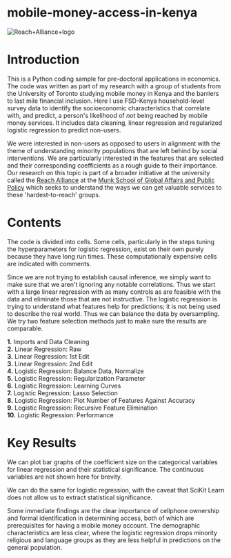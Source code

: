 # mobile-money-access-in-kenya

![Reach+Alliance+logo](https://user-images.githubusercontent.com/74945619/100048710-77764d80-2de3-11eb-9c6b-8255d914309d.png)

# Introduction

This is a Python coding sample for pre-doctoral applications in economics. The code was written as part of my research with a group of students from the University of Toronto studying mobile money in Kenya and the barriers to last mile financial inclusion. Here I use FSD-Kenya household-level survey data to identify the socioeconomic characteristics that correlate with, and predict, a person's likelihood of *not* being reached by mobile money services. It includes data cleaning, linear regression and regularized logistic regression to predict non-users. 

We were interested in non-users as opposed to users in alignment with the theme of understanding minority populations that are left behind by social interventions. We are particularly interested in the features that are selected and their corresponding coefficients as a rough guide to their importance. Our research on this topic is part of a broader initiative at the university called the
[Reach Alliance](http://reachalliance.org/) at the [Munk School of Global Affairs and Public Policy](https://munkschool.utoronto.ca/) which seeks to understand the ways we can get valuable services to these 'hardest-to-reach' groups. 


# Contents

The code is divided into cells. Some cells, particularly in the steps tuning the hyperparameters for logistic regression, exist on their own purely because they have long run times. These computationally expensive cells are indicated with comments. 

Since we are not trying to establish causal inference, we simply want to make sure that we aren't ignoring any notable correlations. Thus we start with a large linear regression with as many controls as are feasible with the data and eliminate those that are not instructive. The logistic regression is trying to understand what features help for predictions; it is not being used to describe the real world. Thus we can balance the data by oversampling. We try two feature selection methods just to make sure the results are comparable. 

**1.** Imports and Data Cleaning <br/>
**2.** Linear Regression: Raw <br/>
**3.** Linear Regression: 1st Edit <br/>
**3.** Linear Regression: 2nd Edit <br/>
**4.** Logistic Regression: Balance Data, Normalize <br/>
**5.** Logistic Regression: Regularization Parameter <br/>
**6.** Logistic Regression: Learning Curves <br/>
**7.** Logistic Regression: Lasso Selection <br/>
**8.** Logistic Regression: Plot Number of Features Against Accuracy <br/>
**9.** Logistic Regression: Recursive Feature Elimination <br/>
**10.** Logistic Regression: Performance <br/>

# Key Results

We can plot bar graphs of the coefficient size on the categorical variables for linear regression and their statistical significance. The continuous variables are not shown here for brevity. 


We can do the same for logistic regression, with the caveat that SciKit Learn does not allow us to extract statistical significance.


Some immediate findings are the clear importance of cellphone ownership and formal identification in determining access, both of which are prerequisites for having a mobile money account. The demographic characteristics are less clear, where the logistic regression drops minority religious and language groups as they are less helpful in predictions on the general population.
